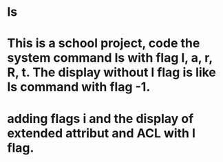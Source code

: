 # ls
# This is a school project, code the system command ls with flag l, a, r, R, t. The display without l flag is like ls command with flag -1.
# adding flags i and the display of extended attribut and ACL with l flag.
